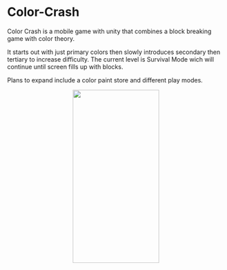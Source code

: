 # Color-Crash
Color Crash is a mobile game with unity that combines a block breaking game with color theory. 

It starts out with just primary colors then slowly introduces secondary then tertiary to increase difficulty. The current level is Survival Mode wich will continue until screen fills up with blocks. 

Plans to expand include a color paint store and different play modes. 

<p align="center">
<img src="docs/ColorCrashDemo.gif" width="200" height="400" />
</p>
